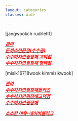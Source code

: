 ```yaml
---
layout: categories
classes: wide

---
```



[jangwookch  rudrleh1]

[<span style="color:red">***관리***</span>](https://www.modoo.at/management#)<br>
[<span style="color:red">***돈까스전문점(수수굉)***</span>](https://matgipgoduk.modoo.at)<br>
[<span style="color:red">***수수하지만굉장해 고덕점***</span>](https://donkats.modoo.at)<br>
[<span style="color:red">***수수하지만굉장해 평택점***</span>](https://donkatsgoduck.modoo.at)<br>




[misik16718wook  kimmisikwook]

[<span style="color:red">***관리***</span>](https://www.modoo.at/management)<br>
[<span style="color:red">***수수하지만굉장해돈카츠***</span>](https://susugoduck.modoo.at)<br>
[<span style="color:red">***수수하지만굉장해고덕점***</span>](https://susuguing.modoo.at)<br>
[<span style="color:red">***수수하지만굉장해***</span>](https://susumam.modoo.at)<br>




[<span style="color:red">***소소한 여유-네이버블러그***</span>](https://blog.naver.com/jangwookch)<br>




